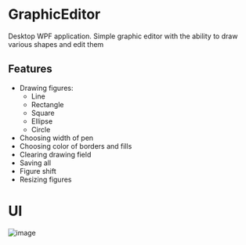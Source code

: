 # GraphicEditor

Desktop WPF application. Simple graphic editor with the ability to draw various shapes
and edit them

## Features
- Drawing figures:
  - Line
  - Rectangle
  - Square
  - Ellipse
  - Circle
- Choosing width of pen
- Choosing color of borders and fills
- Clearing drawing field
- Saving all 
- Figure shift
- Resizing figures

# UI

![image](https://user-images.githubusercontent.com/73549276/182029175-c02ac08c-d517-445b-a7e2-e7d128575d34.png)
